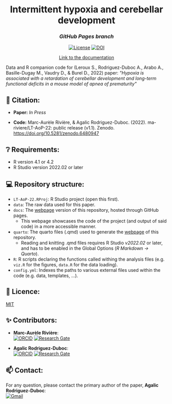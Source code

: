 <div align="center">
 
 <h1>Intermittent hypoxia and cerebellar development</h1>
 <h3><i>GitHub Pages branch</i></h3>

 [![License](https://img.shields.io/badge/license-MIT-blue.svg)](/LICENSE)
 [![DOI](https://zenodo.org/badge/484983414.svg)](https://zenodo.org/badge/latestdoi/484983414)
 
 <a href = "https://ma-riviere.github.io/LT-AoP-22/">Link to the documentation</a>

</div>

Data and R companion code for (Leroux S., Rodriguez-Duboc A., Arabo A., Basille-Dugay M., Vaudry D., & Burel D., 2022) paper: *"Hypoxia is associated with a retardation of cerebellar development and long-term functional deficits in a mouse model of apnea of prematurity"*

## 📖 Citation:

- **Paper:** *In Press*  

- **Code:** Marc-Aurèle Rivière, & Agalic Rodriguez-Duboc. (2022). ma-riviere/LT-AoP-22: public release (v1.1). Zenodo. https://doi.org/10.5281/zenodo.6480947

## ❔ Requirements:

- R version 4.1 or 4.2
- R Studio version 2022.02 or later

## 💻 Repository structure:

- `LT-AoP-22.RProj`: R Studio project (open this first).
- `data`: The raw data used for this paper.
- `docs`: The [webpage](https://ma-riviere.github.io/LT-AoP-22/) version of this repository, hosted through GitHub pages.
  - This webpage showcases the code of the project (and output of said code) in a more accessible manner.
- `quarto`: The quarto files (.qmd) used to generate the [webpage](https://ma-riviere.github.io/LT-AoP-22/) of this repository.
  - Reading and knitting .qmd files requires R Studio *v2022.02* or later, and has to be enabled in the Global Options (*R Markdown -> Quarto*).
- `R`: R scripts declaring the functions called withing the analysis files (e.g. `viz.R` for the figures, `data.R` for the data loading).
- `config.yml`: Indexes the paths to various external files used within the code (e.g. data, templates, ...).

## 📜 Licence:

[MIT](LICENSE)

## ✨ Contributors:

- **Marc-Aurèle Rivière**:  
[![ORCID](https://img.shields.io/badge/ORCID-A6CE39?style=flat-square&labelColor=white&logo=orcid&logoColor=A6CE39)][ORCID_MAR]
[![Research Gate](https://img.shields.io/badge/ResearchGate-00CCBB?style=flat-square&labelColor=white&logo=researchgate&logoColor=00CCBB)][RG_MAR]

- **Agalic Rodriguez-Duboc**:  
[![ORCID](https://img.shields.io/badge/ORCID-A6CE39?style=flat-square&labelColor=white&logo=orcid&logoColor=A6CE39)][ORCID_ARD]
[![Research Gate](https://img.shields.io/badge/ResearchGate-00CCBB?style=flat-square&labelColor=white&logo=researchgate&logoColor=00CCBB)][RG_ARD]

## 📫 Contact:

For any question, please contact the primary author of the paper, **Agalic Rodriguez-Duboc**:  
<a href="mailto:agalic.rd@gmail.com?subject=Intermittent%20Hypoxia%20and%20Cerebellar%20Development">![Gmail](https://img.shields.io/badge/Gmail-C71610?style=flat-square&labelColor=white&logo=Gmail&logoColor=C71610)</a>


<!----------------------------------->

[RG_MAR]: https://www.researchgate.net/profile/Marc_Aurele_Riviere2
[ORCID_MAR]: https://orcid.org/0000-0002-5108-3382
[RG_ARD]: https://www.researchgate.net/profile/Agalic-Rodriguez-Duboc
[ORCID_ARD]: https://orcid.org/0000-0002-2084-3780
